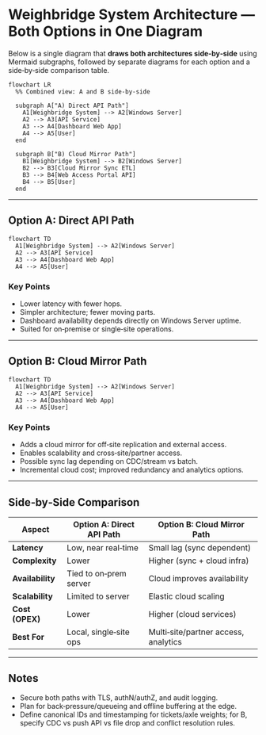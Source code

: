 # Weighbridge System Architecture — Both Options in One Diagram

Below is a single diagram that **draws both architectures side‑by‑side** using Mermaid subgraphs, followed by separate diagrams for each option and a side‑by‑side comparison table.

```mermaid
flowchart LR
  %% Combined view: A and B side-by-side

  subgraph A["A) Direct API Path"]
    A1[Weighbridge System] --> A2[Windows Server]
    A2 --> A3[API Service]
    A3 --> A4[Dashboard Web App]
    A4 --> A5[User]
  end

  subgraph B["B) Cloud Mirror Path"]
    B1[Weighbridge System] --> B2[Windows Server]
    B2 --> B3[Cloud Mirror Sync ETL]
    B3 --> B4[Web Access Portal API]
    B4 --> B5[User]
  end
```

---

## Option A: Direct API Path
```mermaid
flowchart TD
  A1[Weighbridge System] --> A2[Windows Server]
  A2 --> A3[API Service]
  A3 --> A4[Dashboard Web App]
  A4 --> A5[User]
```

### Key Points
- Lower latency with fewer hops.
- Simpler architecture; fewer moving parts.
- Dashboard availability depends directly on Windows Server uptime.
- Suited for on‑premise or single‑site operations.

---

## Option B: Cloud Mirror Path
```mermaid
flowchart TD
  A1[Weighbridge System] --> A2[Windows Server]
  A2 --> A3[API Service]
  A3 --> A4[Dashboard Web App]
  A4 --> A5[User]
```

### Key Points
- Adds a cloud mirror for off‑site replication and external access.
- Enables scalability and cross‑site/partner access.
- Possible sync lag depending on CDC/stream vs batch.
- Incremental cloud cost; improved redundancy and analytics options.

---

## Side‑by‑Side Comparison

| Aspect            | Option A: Direct API Path | Option B: Cloud Mirror Path |
|-------------------|---------------------------|-----------------------------|
| **Latency**       | Low, near real‑time       | Small lag (sync dependent)  |
| **Complexity**    | Lower                     | Higher (sync + cloud infra) |
| **Availability**  | Tied to on‑prem server    | Cloud improves availability |
| **Scalability**   | Limited to server         | Elastic cloud scaling       |
| **Cost (OPEX)**   | Lower                     | Higher (cloud services)     |
| **Best For**      | Local, single‑site ops    | Multi‑site/partner access, analytics |

---

## Notes
- Secure both paths with TLS, authN/authZ, and audit logging.
- Plan for back‑pressure/queueing and offline buffering at the edge.
- Define canonical IDs and timestamping for tickets/axle weights; for B, specify CDC vs push API vs file drop and conflict resolution rules.
